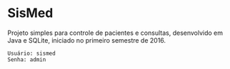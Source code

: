 # SisMed
Projeto simples para controle de pacientes e consultas, desenvolvido em Java e SQLite, iniciado no primeiro semestre de 2016.

	Usuário: sismed
	Senha: admin